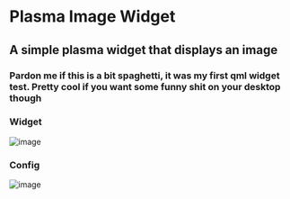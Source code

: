 # Plasma Image Widget
## A simple plasma widget that displays an image
### Pardon me if this is a bit spaghetti, it was my first qml widget test. Pretty cool if you want some funny shit on your desktop though

### Widget
![image](https://github.com/cheesesamwich/Plasma-Image-Widget/assets/149597648/2bdae446-cec9-4bf5-8d0d-718d6d69f668)

### Config
![image](https://github.com/cheesesamwich/Plasma-Image-Widget/assets/149597648/91a1bf75-8bf6-4635-bd83-bd20f908d9aa)
